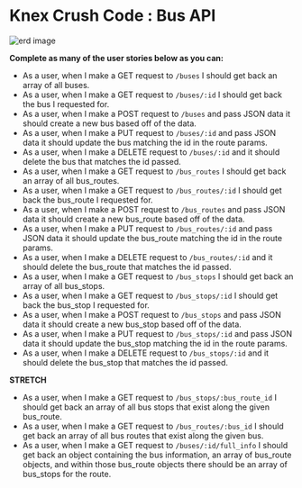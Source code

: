 # Knex Crush Code : Bus API

![erd image](https://gyazo.com/be1d5d72efe51a194857f5600a28cb4b.png)



**Complete as many of the user stories below as you can:**

* As a user, when I make a GET request to `/buses` I should get back an array of all buses.
* As a user, when I make a GET request to `/buses/:id` I should get back the bus I requested for.
* As a user, when I make a POST request to `/buses` and pass JSON data it should create a new bus based off of the data.
* As a user, when I make a PUT request to `/buses/:id` and pass JSON data it should update the bus matching the id in the route params.
* As a user, when I make a DELETE request to `/buses/:id` and it should delete the bus that matches the id passed.
* As a user, when I make a GET request to `/bus_routes` I should get back an array of all bus_routes.
* As a user, when I make a GET request to `/bus_routes/:id` I should get back the bus_route I requested for.
* As a user, when I make a POST request to `/bus_routes` and pass JSON data it should create a new bus_route based off of the data.
* As a user, when I make a PUT request to `/bus_routes/:id` and pass JSON data it should update the bus_route matching the id in the route params.
* As a user, when I make a DELETE request to `/bus_routes/:id` and it should delete the bus_route that matches the id passed.
* As a user, when I make a GET request to `/bus_stops` I should get back an array of all bus_stops.
* As a user, when I make a GET request to `/bus_stops/:id` I should get back the bus_stop I requested for.
* As a user, when I make a POST request to `/bus_stops` and pass JSON data it should create a new bus_stop based off of the data.
* As a user, when I make a PUT request to `/bus_stops/:id` and pass JSON data it should update the bus_stop matching the id in the route params.
* As a user, when I make a DELETE request to `/bus_stops/:id` and it should delete the bus_stop that matches the id passed.


**STRETCH**
* As a user, when I make a GET request to `/bus_stops/:bus_route_id` I should get back an array of all bus stops that exist along the given bus_route.
* As a user, when I make a GET request to `/bus_routes/:bus_id` I should get back an array of all bus routes that exist along the given bus.
* As a user, when I make a GET request to `/buses/:id/full_info` I should get back an object containing the bus information, an array of bus_route objects, and within those bus_route objects there should be an array of bus_stops for the route.
